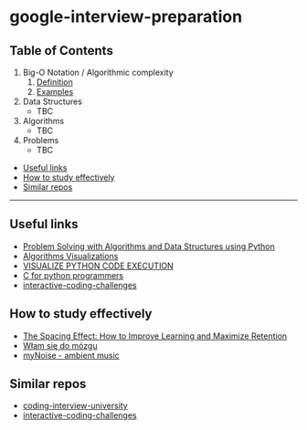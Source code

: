 # google-interview-preparation

## Table of Contents
1. Big-O Notation / Algorithmic complexity
    1. [Definition](https://github.com/rszamszur/google-interview-preparation/blob/master/1.Big-O_Notation/1.Definition.ipynb)
    2. [Examples](https://github.com/rszamszur/google-interview-preparation/blob/master/1.Big-O_Notation/1.Examples.ipynb)
2. Data Structures
    - TBC
3. Algorithms
    - TBC
4. Problems
    - TBC
- [Useful links](#useful-links)
- [How to study effectively](#how-to-study-effectively)
- [Similar repos](#similar-repos)
---

## Useful links

- [Problem Solving with Algorithms and Data Structures using Python](https://runestone.academy/runestone/books/published/pythonds/index.html)
- [Algorithms Visualizations](https://www.cs.usfca.edu/~galles/visualization/Algorithms.html)
- [VISUALIZE PYTHON CODE EXECUTION](https://pythontutor.com/)
- [C for python programmers](https://realpython.com/c-for-python-programmers/)
- [interactive-coding-challenges](https://github.com/donnemartin/interactive-coding-challenges)

## How to study effectively

- [The Spacing Effect: How to Improve Learning and Maximize Retention](https://fs.blog/2018/12/spacing-effect/)
- [Włam się do mózgu](https://altenberg.pl/wlam-sie-do-mozgu-radek-kotarski/) 
- [myNoise - ambient music](https://mynoise.net/)

## Similar repos

- [coding-interview-university](https://github.com/jwasham/coding-interview-university)
- [interactive-coding-challenges](https://github.com/donnemartin/interactive-coding-challenges)

